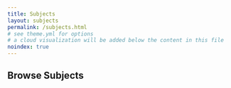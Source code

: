 ```yaml
---
title: Subjects
layout: subjects
permalink: /subjects.html
# see theme.yml for options
# a cloud visualization will be added below the content in this file
noindex: true
---
```


## Browse Subjects
